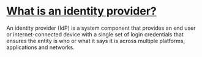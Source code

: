 # [What is an identity provider?](https://www.techtarget.com/searchsecurity/definition/identity-provider)
An identity provider (IdP) is a system component that provides an end user or internet-connected device with a single set of login credentials that ensures the entity is who or what it says it is across multiple platforms, applications and networks.
